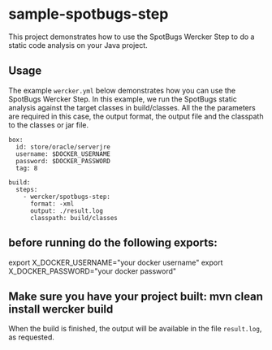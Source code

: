 # sample-spotbugs-step

This project demonstrates how to use the SpotBugs Wercker Step to do a static code analysis on your Java project.

## Usage
The example `wercker.yml` below demonstrates how you can use the SpotBugs Wercker Step.
In this example, we run the SpotBugs static analysis against the target classes in build/classes.
All the the parameters are required in this case, the output format, the output file and the classpath to the classes or jar file.

```
box:
  id: store/oracle/serverjre
  username: $DOCKER_USERNAME
  password: $DOCKER_PASSWORD
  tag: 8

build:
  steps:
    - wercker/spotbugs-step:
      format: -xml
      output: ./result.log
      classpath: build/classes
```
before running do the following exports:
---
export X_DOCKER_USERNAME="your docker username"
export X_DOCKER_PASSWORD="your docker password"

Make sure you have your project built:
mvn clean install
wercker build
---
When the build is finished, the output will be available in the file `result.log`, as requested.
